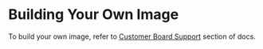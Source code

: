 # Building Your Own Image

To build your own image, refer to [Customer Board Support](https://www.balena.io/docs/reference/OS/customer-board-support/) section of docs. 